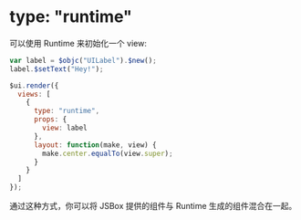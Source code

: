 # type: "runtime"

可以使用 Runtime 来初始化一个 view:

```js
var label = $objc("UILabel").$new();
label.$setText("Hey!");

$ui.render({
  views: [
    {
      type: "runtime",
      props: {
        view: label
      },
      layout: function(make, view) {
        make.center.equalTo(view.super);
      }
    }
  ]
});
```

通过这种方式，你可以将 JSBox 提供的组件与 Runtime 生成的组件混合在一起。